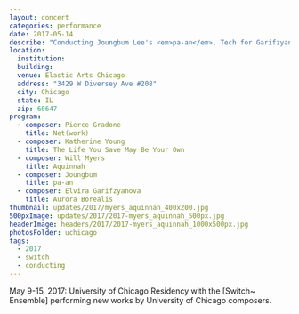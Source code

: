 ```yaml
---
layout: concert
categories: performance
date: 2017-05-14
describe: "Conducting Joungbum Lee's <em>pa-an</em>, Tech for Garifzyanova, Young, Gradone, Myers, [Switch~ Ensemble] University of Chicago Residency."
location:
  institution:
  building:
  venue: Elastic Arts Chicago
  address: "3429 W Diversey Ave #208"
  city: Chicago
  state: IL
  zip: 60647
program:
  - composer: Pierce Gradone
    title: Net(work)
  - composer: Katherine Young
    title: The Life You Save May Be Your Own
  - composer: Will Myers
    title: Aquinnah
  - composer: Joungbum
    title: pa-an
  - composer: Elvira Garifzyanova
    title: Aurora Borealis
thumbnail: updates/2017/myers_aquinnah_400x200.jpg
500pxImage: updates/2017/2017-myers_aquinnah_500px.jpg
headerImage: headers/2017/2017-myers_aquinnah_1000x500px.jpg
photosFolder: uchicago
tags:
  - 2017
  - switch
  - conducting
---
```


May 9-15, 2017: University of Chicago Residency with the [Switch~ Ensemble] performing new works by University of Chicago composers.
